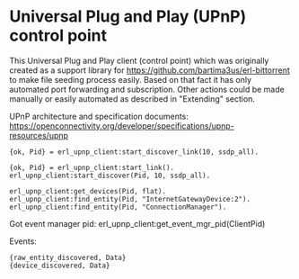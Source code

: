 Universal Plug and Play (UPnP) control point
=====

This Universal Plug and Play client (control point) which was originally created as a support library for https://github.com/bartima3us/erl-bittorrent to make file seeding process easily.
Based on that fact it has only automated port forwarding and subscription. Other actions could be made manually or easily automated as described in "Extending" section.

UPnP architecture and specification documents: https://openconnectivity.org/developer/specifications/upnp-resources/upnp

```
{ok, Pid} = erl_upnp_client:start_discover_link(10, ssdp_all).
```

```
{ok, Pid} = erl_upnp_client:start_link().
erl_upnp_client:start_discover(Pid, 10, ssdp_all).
```

```
erl_upnp_client:get_devices(Pid, flat).
erl_upnp_client:find_entity(Pid, "InternetGatewayDevice:2").
erl_upnp_client:find_entity(Pid, "ConnectionManager").
```

Got event manager pid: erl_upnp_client:get_event_mgr_pid(ClientPid)

Events:
```
{raw_entity_discovered, Data}
{device_discovered, Data}
```